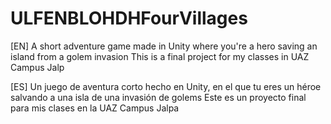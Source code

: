 # ULFENBLOHDHFourVillages
[EN] A short adventure game made in Unity where you're a hero saving an island from a golem invasion
  This is a final project for my classes in UAZ Campus Jalp


[ES] Un juego de aventura corto hecho en Unity, en el que tu eres un héroe salvando a una isla de una invasión de golems
  Este es un proyecto final para mis clases en la UAZ Campus Jalpa
